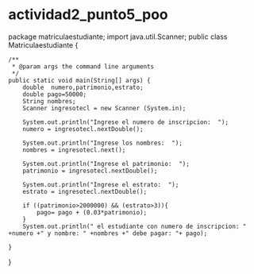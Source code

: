 # actividad2_punto5_poo
package matriculaestudiante;
import java.util.Scanner;
public class Matriculaestudiante {

    /**
     * @param args the command line arguments
     */
    public static void main(String[] args) {
        double  numero,patrimonio,estrato;
        double pago=50000;
        String nombres;
        Scanner ingresotecl = new Scanner (System.in);
        
        System.out.println("Ingrese el numero de inscripcion:  ");
        numero = ingresotecl.nextDouble();
        
        System.out.println("Ingrese los nombres:  ");
        nombres = ingresotecl.next();
        
        System.out.println("Ingrese el patrimonio:  ");
        patrimonio = ingresotecl.nextDouble();
        
        System.out.println("Ingrese el estrato:  ");
        estrato = ingresotecl.nextDouble();
        
        if ((patrimonio>2000000) && (estrato>3)){
            pago= pago + (0.03*patrimonio);
        }
        System.out.println(" el estudiante con numero de inscripcion: " +numero +" y nombre: " +nombres +" debe pagar: "+ pago);
        
    }
    
}
